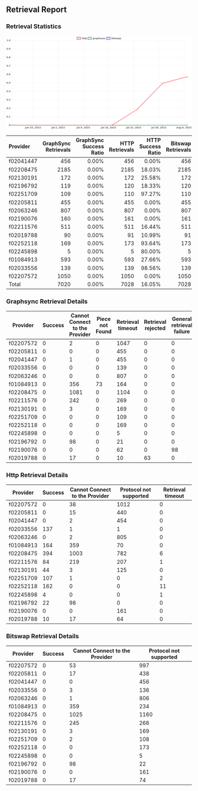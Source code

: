 ## Retrieval Report
### Retrieval Statistics
<img src="https://raw.githubusercontent.com/data-preservation-programs/filplus-checker-assets/main/filecoin-project/filecoin-plus-large-datasets/issues/2006/1691506228000.png"/>

| Provider  | GraphSync Retrievals | GraphSync Success Ratio | HTTP Retrievals | HTTP Success Ratio | Bitswap Retrievals | Bitswap Success Ratio |
| :-------- | -------------------: | ----------------------: | --------------: | -----------------: | -----------------: | --------------------: |
| f02041447 |                  456 |                   0.00% |             456 |              0.00% |                456 |                 0.00% |
| f02208475 |                 2185 |                   0.00% |            2185 |             18.03% |               2185 |                 0.00% |
| f02130191 |                  172 |                   0.00% |             172 |             25.58% |                172 |                 0.00% |
| f02196792 |                  119 |                   0.00% |             120 |             18.33% |                120 |                 0.00% |
| f02251709 |                  109 |                   0.00% |             110 |             97.27% |                110 |                 0.00% |
| f02205811 |                  455 |                   0.00% |             455 |              0.00% |                455 |                 0.00% |
| f02063246 |                  807 |                   0.00% |             807 |              0.00% |                807 |                 0.00% |
| f02190076 |                  160 |                   0.00% |             161 |              0.00% |                161 |                 0.00% |
| f02211576 |                  511 |                   0.00% |             511 |             16.44% |                511 |                 0.00% |
| f02019788 |                   90 |                   0.00% |              91 |             10.99% |                 91 |                 0.00% |
| f02252118 |                  169 |                   0.00% |             173 |             93.64% |                173 |                 0.00% |
| f02245898 |                    5 |                   0.00% |               5 |             80.00% |                  5 |                 0.00% |
| f01084913 |                  593 |                   0.00% |             593 |             27.66% |                593 |                 0.00% |
| f02033556 |                  139 |                   0.00% |             139 |             98.56% |                139 |                 0.00% |
| f02207572 |                 1050 |                   0.00% |            1050 |              0.00% |               1050 |                 0.00% |
| Total     |                 7020 |                   0.00% |            7028 |             16.05% |               7028 |                 0.00% |

### Graphsync Retrieval Details
| Provider  | Success | Cannot Connect to the Provider | Piece not Found | Retrieval timeout | Retrieval rejected | General retrieval failure | Deal state missing |
| --------- | ------- | ------------------------------ | --------------- | ----------------- | ------------------ | ------------------------- | ------------------ |
| f02207572 | 0       | 2                              | 0               | 1047              | 0                  | 0                         | 1                  |
| f02205811 | 0       | 0                              | 0               | 455               | 0                  | 0                         | 0                  |
| f02041447 | 0       | 1                              | 0               | 455               | 0                  | 0                         | 0                  |
| f02033556 | 0       | 0                              | 0               | 139               | 0                  | 0                         | 0                  |
| f02063246 | 0       | 0                              | 0               | 807               | 0                  | 0                         | 0                  |
| f01084913 | 0       | 356                            | 73              | 164               | 0                  | 0                         | 0                  |
| f02208475 | 0       | 1081                           | 0               | 1104              | 0                  | 0                         | 0                  |
| f02211576 | 0       | 242                            | 0               | 269               | 0                  | 0                         | 0                  |
| f02130191 | 0       | 3                              | 0               | 169               | 0                  | 0                         | 0                  |
| f02251709 | 0       | 0                              | 0               | 109               | 0                  | 0                         | 0                  |
| f02252118 | 0       | 0                              | 0               | 169               | 0                  | 0                         | 0                  |
| f02245898 | 0       | 0                              | 0               | 5                 | 0                  | 0                         | 0                  |
| f02196792 | 0       | 98                             | 0               | 21                | 0                  | 0                         | 0                  |
| f02190076 | 0       | 0                              | 0               | 62                | 0                  | 98                        | 0                  |
| f02019788 | 0       | 17                             | 0               | 10                | 63                 | 0                         | 0                  |

### Http Retrieval Details
| Provider  | Success | Cannot Connect to the Provider | Protocol not supported | Retrieval timeout |
| --------- | ------- | ------------------------------ | ---------------------- | ----------------- |
| f02207572 | 0       | 38                             | 1012                   | 0                 |
| f02205811 | 0       | 15                             | 440                    | 0                 |
| f02041447 | 0       | 2                              | 454                    | 0                 |
| f02033556 | 137     | 1                              | 1                      | 0                 |
| f02063246 | 0       | 2                              | 805                    | 0                 |
| f01084913 | 164     | 359                            | 70                     | 0                 |
| f02208475 | 394     | 1003                           | 782                    | 6                 |
| f02211576 | 84      | 219                            | 207                    | 1                 |
| f02130191 | 44      | 3                              | 125                    | 0                 |
| f02251709 | 107     | 1                              | 0                      | 2                 |
| f02252118 | 162     | 0                              | 0                      | 11                |
| f02245898 | 4       | 0                              | 0                      | 1                 |
| f02196792 | 22      | 98                             | 0                      | 0                 |
| f02190076 | 0       | 0                              | 161                    | 0                 |
| f02019788 | 10      | 17                             | 64                     | 0                 |

### Bitswap Retrieval Details
| Provider  | Success | Cannot Connect to the Provider | Protocol not supported |
| --------- | ------- | ------------------------------ | ---------------------- |
| f02207572 | 0       | 53                             | 997                    |
| f02205811 | 0       | 17                             | 438                    |
| f02041447 | 0       | 0                              | 456                    |
| f02033556 | 0       | 3                              | 136                    |
| f02063246 | 0       | 1                              | 806                    |
| f01084913 | 0       | 359                            | 234                    |
| f02208475 | 0       | 1025                           | 1160                   |
| f02211576 | 0       | 245                            | 266                    |
| f02130191 | 0       | 3                              | 169                    |
| f02251709 | 0       | 2                              | 108                    |
| f02252118 | 0       | 0                              | 173                    |
| f02245898 | 0       | 0                              | 5                      |
| f02196792 | 0       | 98                             | 22                     |
| f02190076 | 0       | 0                              | 161                    |
| f02019788 | 0       | 17                             | 74                     |
